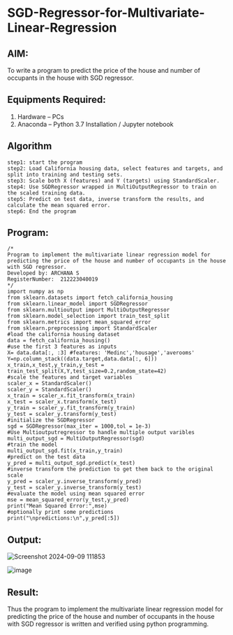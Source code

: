 # SGD-Regressor-for-Multivariate-Linear-Regression

## AIM:
To write a program to predict the price of the house and number of occupants in the house with SGD regressor.

## Equipments Required:
1. Hardware – PCs
2. Anaconda – Python 3.7 Installation / Jupyter notebook

## Algorithm
```
step1: start the program
step2: Load California housing data, select features and targets, and split into training and testing sets.
step3: Scale both X (features) and Y (targets) using StandardScaler.
step4: Use SGDRegressor wrapped in MultiOutputRegressor to train on the scaled training data.
step5: Predict on test data, inverse transform the results, and calculate the mean squared error.
step6: End the program
```
## Program:
```
/*
Program to implement the multivariate linear regression model for predicting the price of the house and number of occupants in the house with SGD regressor.
Developed by: ARCHANA S
RegisterNumber:  212223040019
*/
import numpy as np
from sklearn.datasets import fetch_california_housing
from sklearn.linear_model import SGDRegressor
from sklearn.multioutput import MultiOutputRegressor
from sklearn.model_selection import train_test_split
from sklearn.metrics import mean_squared_error
from sklearn.preprocessing import StandardScaler
#load the california housing dataset
data = fetch_california_housing()
#use the first 3 features as inputs
X= data.data[:, :3] #features: 'Medinc','housage','averooms'
Y=np.column_stack((data.target,data.data[:, 6]))
x_train,x_test,y_train,y_test = train_test_split(X,Y,test_size=0.2,random_state=42)
#scale the features and target variables
scaler_x = StandardScaler()
scaler_y = StandardScaler()
x_train = scaler_x.fit_transform(x_train)
x_test = scaler_x.transform(x_test)
y_train = scaler_y.fit_transform(y_train)
y_test = scaler_y.transform(y_test)
#initialize the SGDRegressor
sgd = SGDRegressor(max_iter = 1000,tol = 1e-3)
#Use Multioutputregressor to handle multiple output varibles
multi_output_sgd = MultiOutputRegressor(sgd)
#train the model
multi_output_sgd.fit(x_train,y_train)
#predict on the test data
y_pred = multi_output_sgd.predict(x_test)
#inverse transform the prediction to get them back to the original scale
y_pred = scaler_y.inverse_transform(y_pred)
y_test = scaler_y.inverse_transform(y_test)
#evaluate the model using mean squared error
mse = mean_squared_error(y_test,y_pred)
print("Mean Squared Error:",mse)
#optionally print some predictions
print("\npredictions:\n",y_pred[:5])
```

## Output:
![Screenshot 2024-09-09 111853](https://github.com/user-attachments/assets/bd9e94c1-7128-4d53-9eec-8c5e5e6f37cd)


![image](https://github.com/user-attachments/assets/da5b9234-3a2f-45b4-a4eb-c761170948ee)


## Result:
Thus the program to implement the multivariate linear regression model for predicting the price of the house and number of occupants in the house with SGD regressor is written and verified using python programming.
